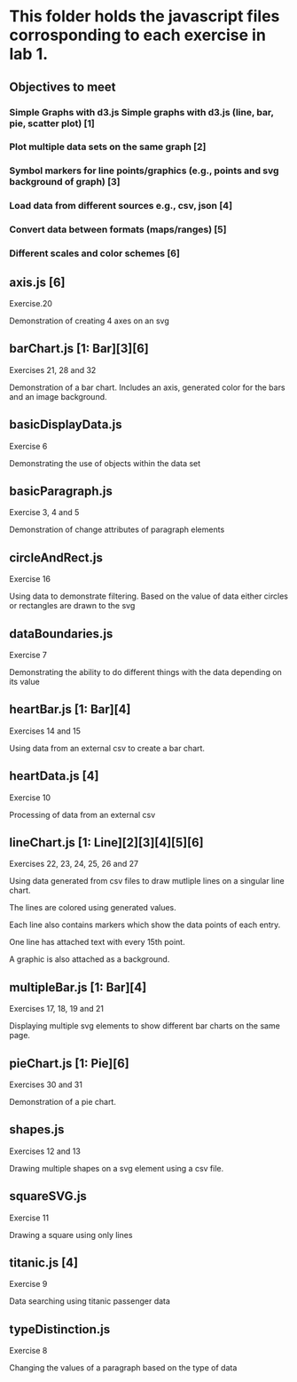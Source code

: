 # This folder holds the javascript files corrosponding to each exercise in lab 1.

## Objectives to meet

### Simple Graphs with d3.js Simple graphs with d3.js (line, bar, pie, scatter plot) [1]

### Plot multiple data sets on the same graph [2]

### Symbol markers for line points/graphics (e.g., points and svg background of graph) [3]

### Load data from different sources e.g., csv, json [4]

### Convert data between formats (maps/ranges) [5]

### Different scales and color schemes [6]


## axis.js [6]
Exercise.20

Demonstration of creating 4 axes on an svg


## barChart.js [1: Bar][3][6]
Exercises 21, 28 and 32

Demonstration of a bar chart.
Includes an axis, generated color for the bars and an image background.


## basicDisplayData.js 
Exercise 6

Demonstrating the use of objects within the data set


## basicParagraph.js 
Exercise 3, 4 and 5

Demonstration of change attributes of paragraph elements


## circleAndRect.js
Exercise 16

Using data to demonstrate filtering.
Based on the value of data either circles or rectangles are drawn to the svg


## dataBoundaries.js
Exercise 7

Demonstrating the ability to do different things with the data depending on its value


## heartBar.js [1: Bar][4]
Exercises 14 and 15

Using data from an external csv to create a bar chart.


## heartData.js [4]
Exercise 10

Processing of data from an external csv


## lineChart.js [1: Line][2][3][4][5][6]
Exercises 22, 23, 24, 25, 26 and 27

Using data generated from csv files to draw mutliple lines on a singular line chart.

The lines are colored using generated values.

Each line also contains markers which show the data 
points of each entry.

One line has attached text with every 15th point.

A graphic is also attached as a background.

## multipleBar.js [1: Bar][4]
Exercises 17, 18, 19 and 21

Displaying multiple svg elements to show different bar charts on the same page.


## pieChart.js [1: Pie][6]
Exercises 30 and 31

Demonstration of a pie chart.


## shapes.js
Exercises 12 and 13

Drawing multiple shapes on a svg element using a csv file.


## squareSVG.js
Exercise 11

Drawing a square using only lines


## titanic.js [4]
Exercise 9

Data searching using titanic passenger data


## typeDistinction.js
Exercise 8

Changing the values of a paragraph based on the type of data
